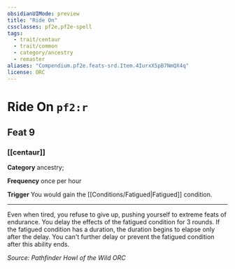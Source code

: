 ```yaml
---
obsidianUIMode: preview
title: "Ride On"
cssclasses: pf2e,pf2e-spell
tags:
  - trait/centaur
  - trait/common
  - category/ancestry
  - remaster
aliases: "Compendium.pf2e.feats-srd.Item.4IurxX5pB7NmQX4q"
license: ORC
---
```

# Ride On `pf2:r`
## Feat 9
### [[centaur]]

**Category** ancestry; 




**Frequency** once per hour

**Trigger** You would gain the [[Conditions/Fatigued|Fatigued]] condition.

* * *

Even when tired, you refuse to give up, pushing yourself to extreme feats of endurance. You delay the effects of the fatigued condition for 3 rounds. If the fatigued condition has a duration, the duration begins to elapse only after the delay. You can't further delay or prevent the fatigued condition after this ability ends.

*Source: Pathfinder Howl of the Wild*
*ORC*